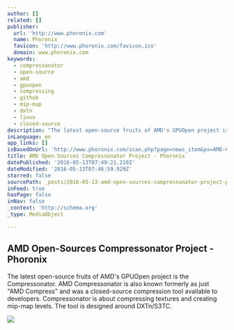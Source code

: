 ```yaml
---
author: []
related: []
publisher:
  url: 'http://www.phoronix.com'
  name: Phoronix
  favicon: 'http://www.phoronix.com/favicon.ico'
  domain: www.phoronix.com
keywords:
  - compressonator
  - open-source
  - amd
  - gpuopen
  - compressing
  - github
  - mip-map
  - dxtn
  - linux
  - closed-source
description: "The latest open-source fruits of AMD's GPUOpen project is the Compressonator. AMD Compressonator is also known formerly as just \"AMD Compress\" and was a closed-source compression tool available to developers. Compressonator is about compressing textures and creating mip-map levels. The tool is designed around DXTn/S3TC."
inLanguage: en
app_links: []
isBasedOnUrl: 'http://www.phoronix.com/scan.php?page=news_item&px=AMD-Compress-Open-Source'
title: AMD Open-Sources Compressonator Project - Phoronix
datePublished: '2016-05-13T07:49:21.210Z'
dateModified: '2016-05-13T07:46:59.929Z'
starred: false
sourcePath: _posts/2016-05-13-amd-open-sources-compressonator-project-phoronix.md
inFeed: true
hasPage: false
inNav: false
_context: 'http://schema.org'
_type: MediaObject

---
```

<article style=""><h1>AMD Open-Sources Compressonator Project - Phoronix</h1><p>The latest open-source fruits of AMD's GPUOpen project is the Compressonator. AMD Compressonator is also known formerly as just "AMD Compress" and was a closed-source compression tool available to developers. Compressonator is about compressing textures and creating mip-map levels. The tool is designed around DXTn/S3TC.</p><img src="http://www.phoronix.com/assets/categories/amd.jpg" /></article>